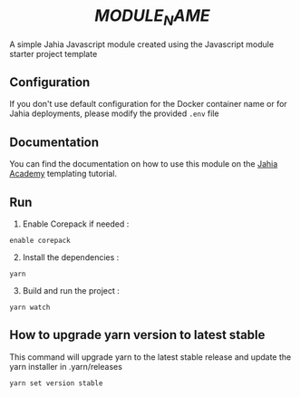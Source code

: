 # $$MODULE_NAME$$

A simple Jahia Javascript module created using the Javascript module starter project template

## Configuration

If you don't use default configuration for the Docker container name or for Jahia deployments, please modify the provided `.env` file

## Documentation

You can find the documentation on how to use this module on the [Jahia Academy](https://academy.jahia.com/get-started/developers/templating) templating tutorial.

## Run

1) Enable Corepack if needed : 

`enable corepack`

2) Install the dependencies :

``yarn``

3) Build and run the project :

``yarn watch``

## How to upgrade yarn version to latest stable

This command will upgrade yarn  to the latest stable release and update the yarn installer in .yarn/releases

``yarn set version stable``
